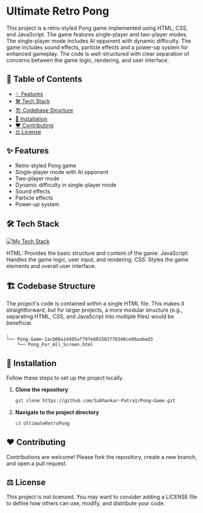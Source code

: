 # Ultimate Retro Pong


This project is a retro-styled Pong game implemented using HTML, CSS, and JavaScript.  The game features single-player and two-player modes.  The single-player mode includes AI opponent with dynamic difficulty. The game includes sound effects, particle effects and a power-up system for enhanced gameplay. The code is well-structured with clear separation of concerns between the game logic, rendering, and user interface.

## 📖 Table of Contents

* [✨ Features](#-features)
* [🛠️ Tech Stack](#-tech-stack)
* [🏗️ Codebase Structure](#-codebase-structure)
* [🚀 Installation](#-installation)
* [❤️ Contributing](#-contributing)
* [⚖️ License](#-license)

## ✨ Features
* Retro-styled Pong game
* Single-player mode with AI opponent
* Two-player mode
* Dynamic difficulty in single-player mode
* Sound effects
* Particle effects
* Power-up system

## 🛠️ Tech Stack
[![My Tech Stack](https://skillicons.dev/icons?i=html,javascript)](https://skillicons.dev)

HTML: Provides the basic structure and content of the game.
JavaScript: Handles the game logic, user input, and rendering.
CSS: Styles the game elements and overall user interface.

## 🏗️ Codebase Structure
The project's code is contained within a single HTML file.  This makes it straightforward, but for larger projects, a more modular structure (e.g., separating HTML, CSS, and JavaScript into multiple files) would be beneficial.

```
.
└── Pong-Game-1acb00a1d495af79fe881503778348ce90aabad3
    └── Pong_For_All_Screen.html

```

## 🚀 Installation
Follow these steps to set up the project locally.

1.  **Clone the repository**
    ```bash
    git clone https://github.com/Subhankar-Patra1/Pong-Game.git
    ```

2.  **Navigate to the project directory**
    ```bash
    cd UltimateRetroPong
    ```

## ❤️ Contributing
Contributions are welcome! Please fork the repository, create a new branch, and open a pull request.


## ⚖️ License
This project is not licensed. You may want to consider adding a LICENSE file to define how others can use, modify, and distribute your code.
